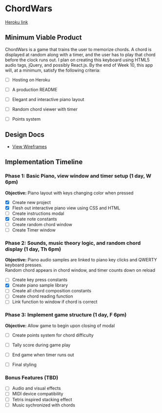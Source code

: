 # ChordWars

[Heroku link][heroku]

[heroku]: https://kickrestarter.herokuapp.com/

## Minimum Viable Product

ChordWars is a game that trains the user to memorize chords.  A chord is displayed at random along with a timer, and the user has to play that chord before the clock runs out.  I plan on creating this keyboard using HTML5 audio tags, jQuery, and possibly React.js.  By the end of Week 10, this app will, at a minimum, satisfy the following criteria:


- [ ] Hosting on Heroku
- [ ] A production README
- [ ] Elegant and interactive piano layout
- [ ] Random chord viewer with timer
- [ ] Points system


## Design Docs
* [View Wireframes][views]

[views]: docs/views.md

## Implementation Timeline

### Phase 1: Basic Piano, view window and timer setup (1 day, W 6pm)

**Objective:** Piano layout with keys changing color when pressed

- [x] Create new project
- [x] Flesh out interactive piano view using CSS and HTML
- [ ] Create instructions modal
- [x] Create note constants
- [ ] Create random chord window
- [ ] Create Timer window

### Phase 2: Sounds, music theory logic, and random chord display (1 day, Th 6pm)

**Objective:** Piano audio samples are linked to piano key clicks and QWERTY keyboard presses.  
Random chord appears in chord window, and timer counts down on reload

- [ ] Create key press constants
- [x] Create piano sample library
- [ ] Create all chord composition constants
- [ ] Create chord reading function  
- [ ] Link function to window if chord is correct  

### Phase 3: Implement game structure (1 day, F 6pm)

**Objective:** Allow game to begin upon closing of modal

- [ ] Create points system for chord difficulty
- [ ] Tally score during game play
- [ ] End game when timer runs out
- [ ] Final styling


### Bonus Features (TBD)
- [ ] Audio and visual effects
- [ ] MIDI device compatibility
- [ ] Tetris inspired stacking effect
- [ ] Music sychronized with chords
